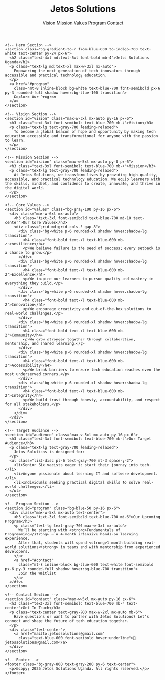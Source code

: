 
<html lang="en">
  <head>
    <meta charset="UTF-8" />
    <meta name="viewport" content="width=device-width, initial-scale=1.0" />
    <title>Jetos Solutions Uganda</title>
    <script src="https://cdn.tailwindcss.com"></script>
  </head>

  <body class="bg-gray-50 text-gray-800">
    <!-- Navbar -->
    <header class="bg-white shadow-md sticky top-0 z-50">
      <div class="max-w-6xl mx-auto flex justify-between items-center p-4">
        <h1 class="text-2xl font-bold text-blue-600">Jetos Solutions</h1>
        <nav class="space-x-6 text-gray-600 font-medium">
          <a href="#vision" class="hover:text-blue-600">Vision</a>
          <a href="#mission" class="hover:text-blue-600">Mission</a>
          <a href="#values" class="hover:text-blue-600">Values</a>
          <a href="#program" class="hover:text-blue-600">Program</a>
          <a href="#contact" class="hover:text-blue-600">Contact</a>
        </nav>
      </div>
    </header>

    <!-- Hero Section -->
    <section class="bg-gradient-to-r from-blue-600 to-indigo-700 text-white text-center py-24 px-6">
      <h2 class="text-4xl md:text-5xl font-bold mb-4">Jetos Solutions Uganda</h2>
      <p class="text-lg md:text-xl max-w-3xl mx-auto">
        Empowering the next generation of tech innovators through accessible and practical technology education.
      </p>
      <a href="#program"
        class="mt-8 inline-block bg-white text-blue-700 font-semibold px-6 py-3 rounded-full shadow hover:bg-blue-100 transition">
        Explore Our Program
      </a>
    </section>

    <!-- Vision Section -->
    <section id="vision" class="max-w-5xl mx-auto py-16 px-6">
      <h3 class="text-3xl font-semibold text-blue-700 mb-4">Vision</h3>
      <p class="text-lg text-gray-700 leading-relaxed">
        To become a global beacon of hope and opportunity by making tech education accessible and transformational for anyone with the passion to learn.
      </p>
    </section>

    <!-- Mission Section -->
    <section id="mission" class="max-w-5xl mx-auto py-8 px-6">
      <h3 class="text-3xl font-semibold text-blue-700 mb-4">Mission</h3>
      <p class="text-lg text-gray-700 leading-relaxed">
        At Jetos Solutions, we transform lives by providing high-quality, accessible, and practical technology education. We equip learners with the skills, mindset, and confidence to create, innovate, and thrive in the digital world.
      </p>
    </section>

    <!-- Core Values -->
    <section id="values" class="bg-gray-100 py-16 px-6">
      <div class="max-w-6xl mx-auto">
        <h3 class="text-3xl font-semibold text-blue-700 mb-10 text-center">Our Core Values</h3>
        <div class="grid md:grid-cols-3 gap-8">
          <div class="bg-white p-6 rounded-xl shadow hover:shadow-lg transition">
            <h4 class="font-bold text-xl text-blue-600 mb-2">Resilience</h4>
            <p>We believe failure is the seed of success; every setback is a chance to grow.</p>
          </div>
          <div class="bg-white p-6 rounded-xl shadow hover:shadow-lg transition">
            <h4 class="font-bold text-xl text-blue-600 mb-2">Excellence</h4>
            <p>We inspire our learners to pursue quality and mastery in everything they build.</p>
          </div>
          <div class="bg-white p-6 rounded-xl shadow hover:shadow-lg transition">
            <h4 class="font-bold text-xl text-blue-600 mb-2">Innovation</h4>
            <p>We encourage creativity and out-of-the-box solutions to real-world challenges.</p>
          </div>
          <div class="bg-white p-6 rounded-xl shadow hover:shadow-lg transition">
            <h4 class="font-bold text-xl text-blue-600 mb-2">Community</h4>
            <p>We grow stronger together through collaboration, mentorship, and shared learning.</p>
          </div>
          <div class="bg-white p-6 rounded-xl shadow hover:shadow-lg transition">
            <h4 class="font-bold text-xl text-blue-600 mb-2">Accessibility</h4>
            <p>We break barriers to ensure tech education reaches even the most underserved corners.</p>
          </div>
          <div class="bg-white p-6 rounded-xl shadow hover:shadow-lg transition">
            <h4 class="font-bold text-xl text-blue-600 mb-2">Integrity</h4>
            <p>We build trust through honesty, accountability, and respect for all stakeholders.</p>
          </div>
        </div>
      </div>
    </section>

    <!-- Target Audience -->
    <section id="audience" class="max-w-5xl mx-auto py-16 px-6">
      <h3 class="text-3xl font-semibold text-blue-700 mb-4">Our Target Audience</h3>
      <p class="text-lg text-gray-700 leading-relaxed">
        Jetos Solutions is designed for:
      </p>
      <ul class="list-disc pl-6 text-gray-700 mt-3 space-y-2">
        <li>Senior Six vacists eager to start their journey into tech.</li>
        <li>Anyone passionate about learning IT and software development.</li>
        <li>Individuals seeking practical digital skills to solve real-world challenges.</li>
      </ul>
    </section>

    <!-- Program Section -->
    <section id="program" class="bg-blue-50 py-16 px-6">
      <div class="max-w-5xl mx-auto text-center">
        <h3 class="text-3xl font-semibold text-blue-700 mb-6">Our Upcoming Program</h3>
        <p class="text-lg text-gray-700 max-w-3xl mx-auto">
          We’ll be starting with <strong>Fundamentals of Programming</strong> — a 4-month intensive hands-on learning experience.
          After that, students will spend <strong>1 month building real-world solutions</strong> in teams and with mentorship from experienced developers.
        </p>
        <a href="#contact"
          class="mt-8 inline-block bg-blue-600 text-white font-semibold px-6 py-3 rounded-full shadow hover:bg-blue-700 transition">
          Join the Waitlist
        </a>
      </div>
    </section>

    <!-- Contact Section -->
    <section id="contact" class="max-w-5xl mx-auto py-16 px-6">
      <h3 class="text-3xl font-semibold text-blue-700 mb-4 text-center">Get In Touch</h3>
      <p class="text-center text-gray-700 max-w-2xl mx-auto mb-6">
        Have questions or want to partner with Jetos Solutions? Let’s connect and shape the future of tech education together.
      </p>
      <div class="text-center">
        <a href="mailto:jetossolutions@gmail.com"
          class="text-blue-600 font-semibold hover:underline">📧 jetossolutions@gmail.com</a>
      </div>
    </section>

    <!-- Footer -->
    <footer class="bg-gray-800 text-gray-200 py-6 text-center">
      <p>&copy; 2025 Jetos Solutions Uganda. All rights reserved.</p>
    </footer>
  </body>
</html>
